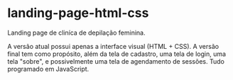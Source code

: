 # landing-page-html-css
Landing page de cliníca de depilação feminina.

A versão atual possui apenas a interface visual (HTML + CSS).
A versão final tem como propósito, além da tela de cadastro, uma tela de login, uma tela "sobre", e possivelmente uma tela de agendamento de sessões. Tudo programado em JavaScript.

